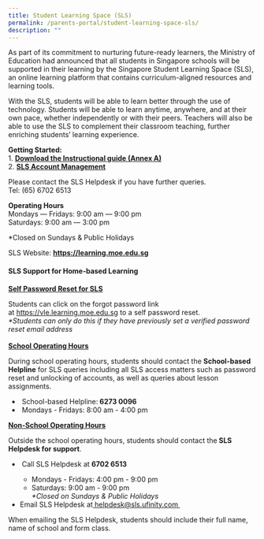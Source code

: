 ```yaml
---
title: Student Learning Space (SLS)
permalink: /parents-portal/student-learning-space-sls/
description: ""
---
```

<div>
<div>
<p>As part of its commitment to nurturing future-ready learners, the Ministry of Education had announced that all students in Singapore schools will be supported in their learning by the Singapore Student Learning Space (SLS), an online learning platform that contains curriculum-aligned resources and learning tools.&nbsp;</p>
<p>With the SLS, students will be able to learn better through the use of technology. Students will be able to learn anytime, anywhere, and at their own pace, whether independently or with their peers. Teachers will also be able to use the SLS to complement their classroom teaching, further enriching students’ learning experience.&nbsp;</p>
<p><strong>Getting Started:<br></strong>1.&nbsp;<a href="/files/2023_Files/annexes%20to%20letter%20to%20parents.pdf" target=""><strong>Download the Instructional guide (Annex A)</strong></a><br>2.&nbsp;<a href="/files/2023_Files/sls%20account%20management%20-%20guide%20for%20p2%20to%20p6%20students.pdf" target=""><strong>SLS Account Management</strong></a></p>
<p>Please contact the SLS Helpdesk if you have further queries.&nbsp;<br>Tel: (65) 6702 6513</p>
<p><strong>Operating Hours<br></strong>Mondays ― Fridays: 9:00 am ― 9:00 pm<br>Saturdays: 9:00 am ― 3:00 pm</p>
<p>*Closed on Sundays &amp; Public Holidays</p>
<p>SLS Website:&nbsp;<strong><a href="https://learning.moe.edu.sg/" target="">https://learning.moe.edu.sg</a></strong></p>
<h4><strong>SLS Support for Home-based Learning</strong></h4>
<p><span style="text-decoration: underline;"><strong>Self Password Reset for SLS</strong></span></p>
<p>Students can click on the forgot password link at&nbsp;<a href="https://vle.learning.moe.edu.sg./" target="">https://vle.learning.moe.edu.sg</a>&nbsp;to a self password reset.&nbsp;<em><br></em><em>*Students can only do this if they have previously set a verified password reset email address</em><br>&nbsp;<br><strong><u>School Operating Hours</u></strong></p>
<p>During school operating hours, students should contact the&nbsp;<strong>School-based Helpline</strong>&nbsp;for SLS queries including all SLS access matters such as password reset and unlocking of accounts, as well as queries about lesson assignments.</p>
<ul>
<li>&nbsp;School-based Helpline:<strong>&nbsp;6273 0096</strong></li>
<li>&nbsp;Mondays - Fridays: 8:00 am - 4:00 pm</li>
</ul>
<p><strong><u>Non-School Operating Hours </u></strong></p>
<p>Outside the school operating hours, students should contact the<strong>&nbsp;SLS Helpdesk for support</strong>.</p>
<ul>
<li>&nbsp;Call SLS Helpdesk at&nbsp;<strong>6702 6513</strong></li>
<ul>
<li>Mondays - Fridays: 4:00 pm - 9:00 pm</li>
<li>Saturdays: 9:00 am - 9:00 pm <br><em>*Closed on Sundays &amp; Public Holidays</em></li>
</ul>
<li>Email SLS Helpdesk at<a href="mailto:helpdesk@sls.ufinity.com" target="">&nbsp;helpdesk@sls.ufinity.com&nbsp;</a></li>
</ul>
<p>When emailing the SLS Helpdesk, students should include their full name, name of school and form class.</p>
</div></div>